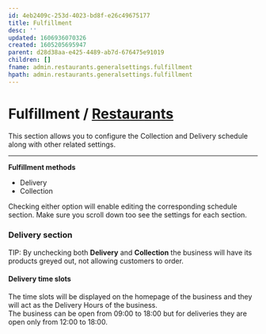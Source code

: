 ```yaml
---
id: 4eb2409c-253d-4023-bd8f-e26c49675177
title: Fulfillment
desc: ''
updated: 1606936070326
created: 1605205695947
parent: d28d38aa-e425-4489-ab7d-676475e91019
children: []
fname: admin.restaurants.generalsettings.fulfillment
hpath: admin.restaurants.generalsettings.fulfillment
---
```

<!-- CSS -->

<link rel="stylesheet" href="https://cdn.jsdelivr.net/npm/bootstrap@4.5.3/dist/css/bootstrap.min.css" integrity="sha384-TX8t27EcRE3e/ihU7zmQxVncDAy5uIKz4rEkgIXeMed4M0jlfIDPvg6uqKI2xXr2" crossorigin="anonymous">
<!-- jQuery and JS bundle w/ Popper.js -->
<script src="https://code.jquery.com/jquery-3.5.1.slim.min.js" integrity="sha384-DfXdz2htPH0lsSSs5nCTpuj/zy4C+OGpamoFVy38MVBnE+IbbVYUew+OrCXaRkfj" crossorigin="anonymous"></script>
<script src="https://cdn.jsdelivr.net/npm/bootstrap@4.5.3/dist/js/bootstrap.bundle.min.js" integrity="sha384-ho+j7jyWK8fNQe+A12Hb8AhRq26LrZ/JpcUGGOn+Y7RsweNrtN/tE3MoK7ZeZDyx" crossorigin="anonymous"></script>
<!-- Font Awesome -->
<script src="https://kit.fontawesome.com/489c6dd9c4.js" crossorigin="anonymous"></script>

# Fulfillment / [Restaurants](7df210ad-8f65-46b0-8d0b-4a745bd43de6)

<div class="alert alert-info" role="alert">
This section allows you to configure the Collection and Delivery schedule along with other related settings.
</div>

* * *

**Fulfillment methods**

- Delivery
- Collection

Checking either option will enable editing the corresponding schedule section.
Make sure you scroll down too see the settings for each section.

### Delivery section

<span class="badge badge-info">TIP:</span><span> By unchecking both <strong>Delivery</strong> and <strong>Collection</strong> the business will have its products greyed out, not allowing customers to order.</span>

#### Delivery time slots

<div class="alert alert-warning" role="alert">
The time slots will be displayed on the homepage of the business and they will act as the Delivery Hours of the business.<br>The business can be open from 09:00 to 18:00 but for deliveries they are open only from 12:00 to 18:00.
</div>

